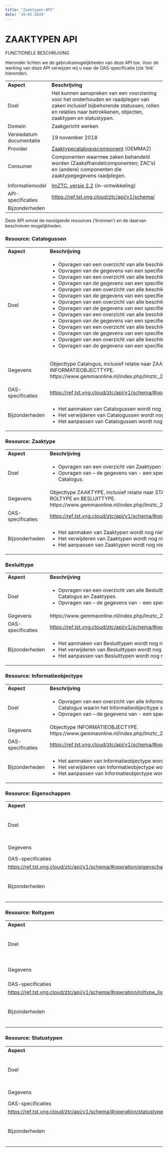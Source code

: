 ```yaml
---
title: "Zaaktypen-API"
date: '19-01-2019'
---
```


# ZAAKTYPEN API

FUNCTIONELE BESCHRIJVING

Hieronder lichten we de gebruiksmogelijkheden van deze API toe. Voor de
werking van deze API verwijzen wij u naar de OAS-specificatie (zie
‘link’ hieronder).

<table>
<tbody>
<tr class="odd">
<td><strong>Aspect</strong></td>
<td><strong>Beschrijving</strong></td>
</tr>
<tr class="even">
<td>Doel</td>
<td>Het kunnen aanspreken van een voorziening voor het onderhouden en raadplegen van zaken inclusief bijbehorende statussen, rollen en relaties naar betrokkenen, objecten, zaaktypen en statustypen.</td>
</tr>
<tr class="odd">
<td>Domein</td>
<td>Zaakgericht werken</td>
</tr>
<tr class="even">
<td>Versiedatum documentatie</td>
<td>19 november 2018</td>
</tr>
<tr class="odd">
<td>Provider</td>
<td><a href="https://www.gemmaonline.nl/index.php/GEMMA2/0.9/id-3ef9cdd9-631c-4d3e-88c3-f756423d6314"><span class="underline">Zaaktypecataloguscomponent</span></a> (GEMMA2)</td>
</tr>
<tr class="even">
<td>Consumer</td>
<td>Componenten waarmee zaken behandeld worden (Zaakafhandelcomponenten; ZAC’s) en (andere) componenten die zaaktypegegevens raadplegen.</td>
</tr>
<tr class="odd">
<td></td>
<td></td>
</tr>
<tr class="even">
<td>Informatiemodel</td>
<td><a href="https://www.gemmaonline.nl/index.php/ImZTC_2.2_in_ontwikkeling"><span class="underline">ImZTC, versie 2.2</span></a> (in-ontwikkeling)</td>
</tr>
<tr class="odd">
<td>API-specificaties</td>
<td><a href="https://ref.tst.vng.cloud/ztc/api/v1/schema/"><span class="underline">https://ref.tst.vng.cloud/ztc/api/v1/schema/</span></a></td>
</tr>
<tr class="even">
<td>Bijzonderheden</td>
<td></td>
</tr>
</tbody>
</table>

Deze API omvat de navolgende resources (‘bronnen’) en de daarvan beschreven mogelijkheden.

### Resource: Catalogussen

<table>
<tbody>
<tr class="odd">
<td><strong>Aspect</strong></td>
<td><strong>Beschrijving</strong></td>
</tr>
<tr class="even">
<td>Doel</td>
<td><ul>
<li>Opvragen van een overzicht van alle beschikbare Catalogussen.</li>
<li>Opvragen van de gegevens van een specifieke Catalogus.</li>
<li>Opvragen van een overzicht van alle beschikbare Zaaktypen.</li>
<li>Opvragen van de gegevens van een specifiek Zaaktype.</li>
<li>Opvragen van een overzicht van alle beschikbare Besluittypen.</li>
<li>Opvragen van de gegevens van een specifiek Besluittype.</li>
<li>Opvragen van een overzicht van alle beschikbare Informatieobjecttypen.</li>
<li>Opvragen van de gegevens van een specifiek Informatieobjecttype.</li>
<li>Opvragen van een overzicht van alle beschikbare Eigenschap.</li>
<li>Opvragen van de gegevens van een specifieke Eigenschap.</li>
<li>Opvragen van een overzicht van alle beschikbare Roltypen.</li>
<li>Opvragen van de gegevens van een specifiek Roltype.</li>
<li>Opvragen van een overzicht van alle beschikbare Statustypen.</li>
<li>Opvragen van de gegevens van een specifiek Statustype.</li>
</ul></td>
</tr>
<tr class="odd">
<td>Gegevens</td>
<td><p>Objecttype Catalogus, inclusief relatie naar ZAAKTYPE, BESLUITTYPE, INFORMATIEOBJECTTYPE.<br/>https://www.gemmaonline.nl/index.php/Imztc_2.2/doc/objecttype/catalogus</td>
</tr>
<tr class="even">
<td>OAS-specificaties</td>
<td><a href="https://ref.tst.vng.cloud/ztc/api/v1/schema/#operation/catalogus_list">https://ref.tst.vng.cloud/ztc/api/v1/schema/#operation/catalogus_list</a></td>
</tr>
<tr class="odd">
<td>Bijzonderheden</td>
<td><ul>
<li>Het aanmaken van Catalogussen wordt nog niet ondersteund.</li>
<li>Het verwijderen van Catalogussen wordt nog niet ondersteund.</li>
<li>Het aanpassen van Catalogussen wordt nog niet ondersteund.</li>
</ul></td>
</tr>
</tbody>
</table>

### Resource: Zaaktype

<table>
<tbody>
<tr class="odd">
<td><strong>Aspect</strong></td>
<td><strong>Beschrijving</strong></td>
</tr>
<tr class="even">
<td>Doel</td>
<td><ul>
<li>Opvragen van een overzicht van Zaaktypen in een Catalogus.</li>
<li>Opvragen van – de gegevens van - een specifiek Zaaktype uit een Catalogus.</li>
</ul></td>
</tr>
<tr class="odd">
<td>Gegevens</td>
<td>Objecttype ZAAKTYPE, inclusief relatie naar STAUSTYPE, EIGENSCHAP, ROLTYPE en BESLUITTYPE.<br/>
https://www.gemmaonline.nl/index.php/Imztc_2.2/doc/objecttype/zaaktype</td>
</tr>
<tr class="even">
<td>OAS-specificaties</td>
<td><a href="https://ref.tst.vng.cloud/ztc/api/v1/schema/#operation/zaaktype_list">https://ref.tst.vng.cloud/ztc/api/v1/schema/#operation/zaaktype_list</a></td>
</tr>
<tr class="odd">
<td>Bijzonderheden</td>
<td><ul>
<li>Het aanmaken van Zaaktypen wordt nog niet ondersteund.</li>
<li>Het verwijderen van Zaaktypen wordt nog niet ondersteund.</li>
<li>Het aanpassen van Zaaktypen wordt nog niet ondersteund.</li>
</ul>
</td>
</tr>
</tbody>
</table>

### Besluittype

<table>
<tbody>
<tr class="odd">
<td><strong>Aspect</strong></td>
<td><strong>Beschrijving</strong></td>
</tr>
<tr class="even">
<td>Doel</td>
<td><ul>
<li>Opvragen van een overzicht van alle Besluittypen met relaties naar Catalogus en Zaaktypes.</li>
<li>Opvragen van – de gegevens van - een specifiek Besluittype.</li>
</ul></td>
</tr>
<tr class="odd">
<td>Gegevens</td>
<td>https://www.gemmaonline.nl/index.php/Imztc_2.2/doc/objecttype/besluittype</td>
</tr>
<tr class="even">
<td>OAS-specificaties</td>
<td><a href="https://ref.tst.vng.cloud/ztc/api/v1/schema/#operation/besluittype_list">https://ref.tst.vng.cloud/ztc/api/v1/schema/#operation/besluittype_list</a></td>
</tr>
<tr class="odd">
<td>Bijzonderheden</td>
<td><ul>
<li>Het aanmaken van Besluittypen wordt nog niet ondersteund. </li>
<li>Het verwijderen van Besluittypen wordt nog niet ondersteund. </li>
<li>Het aanpassen van Besluittypen wordt nog niet ondersteund.</li>
</ul></td>
</tr>
</tbody>
</table>

### Resource: Informatieobjectype

<table>
<tbody>
<tr class="odd">
<td><strong>Aspect</strong></td>
<td><strong>Beschrijving</strong></td>
</tr>
<tr class="even">
<td>Doel</td>
<td><ul>
<li>Opvragen van een overzicht van alle Informatieobjectypen inclusief relatie naar de Catalogus waarin het Informatieobjecttype staat beschreven</li>
<li>Opvragen van – de gegevens van - een specifiek Informatieobjectypen.</li>
</ul></td>
</tr>
<tr class="odd">
<td>Gegevens</td>
<td>Objecttype INFORMATIEOBJECTYPE. https://www.gemmaonline.nl/index.php/Imztc_2.2/doc/objecttype/informatieobjecttype</td>
</tr>
<tr class="even">
<td>OAS-specificaties</td>
<td><a href="https://ref.tst.vng.cloud/ztc/api/v1/schema/#operation/informatieobjecttype_list">https://ref.tst.vng.cloud/ztc/api/v1/schema/#operation/informatieobjecttype_list</a></td>
</tr>
<tr class="odd">
<td>Bijzonderheden</td>
<td><ul>
<li>Het aanmaken van Informatieobjectype wordt nog niet ondersteund.</li>
<li>Het verwijderen van Informatieobjectype wordt nog niet ondersteund.</li>
<li>Het aanpassen van Informatieobjectype wordt nog niet ondersteund.</li>
</ul></td>
</tr>
</tbody>
</table>

### Resource: Eigenschappen

<table>
<tbody>
<tr class="odd">
<td><strong>Aspect</strong></td>
<td><strong>Beschrijving</strong></td>
</tr>
<tr class="even">
<td>Doel</td>
<td><ul>
<li>Opvragen van een overzicht van alle Eigenschappen zoals gedefinieerd bij een Zaaktype, met de gegevens per Eigenschap.</li>
<li>Opvragen van – de gegevens van - een specifieke Eigenschap.</li>
</ul></td>
</tr>
<tr class="odd">
<td>Gegevens</td>
<td>Objecttype EIGENSCHAP, inclusief relatie naar ZAAKTYPE. https://www.gemmaonline.nl/index.php/Imztc_2.2/doc/objecttype/eigenschap</td>
</tr>
<tr class="even">
<td>OAS-specificaties</td>
</tr>
<td><a href="https://ref.tst.vng.cloud/ztc/api/v1/schema/#operation/eigenschap_list">https://ref.tst.vng.cloud/ztc/api/v1/schema/#operation/eigenschap_list</a></td>
<tr class="odd">
<td>Bijzonderheden</td>
<td><ul>
<li>Het aanmaken van Eigenschappen wordt nog niet ondersteund.</li>
<li>Het verwijderen van Eigenschappen wordt nog niet ondersteund.</li>
<li>Het aanpassen van Eigenschappen wordt nog niet ondersteund.</li>
</ul></td>
</tr>
</tbody>
</table>

### Resource: Roltypen

<table>
<tbody>
<tr class="odd">
<td><strong>Aspect</strong></td>
<td><strong>Beschrijving</strong></td>
</tr>
<tr class="even">
<td>Doel</td>
<td><ul>
<li>Opvragen van een overzicht van alle Roltypen zoals gedefinieerd bij een Zaaktype, met de gegevens per Eigenschap.</li>
<li>Opvragen van – de gegevens van - een specifieke Eigenschap.</li>
</ul></td>
</tr>
<tr class="odd">
<td>Gegevens</td>
<td>Objecttype ROLTYPE, inclusief relatie naar ZAAKTYPE en mogelijkeBETROKKENEN. https://www.gemmaonline.nl/index.php/Imztc_2.2/doc/objecttype/roltype</td>
</tr>
<tr class="even">
<td>OAS-specificaties</td>
</tr>
<td><a href="https://ref.tst.vng.cloud/ztc/api/v1/schema/#operation/roltype_list">https://ref.tst.vng.cloud/ztc/api/v1/schema/#operation/roltype_list</a></td>
<tr class="odd">
<td>Bijzonderheden</td>
<td><ul>
<li>Het aanmaken van Roltypen wordt nog niet ondersteund.</li>
<li>Het verwijderen van Roltypen wordt nog niet ondersteund.</li>
<li>Het aanpassen van Roltypen wordt nog niet ondersteund.</li>
</ul></td>
</tr>
</tbody>
</table>

### Resource: Statustypen

<table>
<tbody>
<tr class="odd">
<td><strong>Aspect</strong></td>
<td><strong>Beschrijving</strong></td>
</tr>
<tr class="even">
<td>Doel</td>
<td><ul>
<li>Opvragen van een overzicht van alle Statustypen zoals gedefinieerd bij een Zaaktype, met de gegevens per Statustype.</li>
<li>Opvragen van – de gegevens van - een specifieke Statustype.</li>
</ul></td>
</tr>
<tr class="odd">
<td>Gegevens</td>
<td>Objecttype STATUSTYPE, inclusief relatie naar ZAAKTYPE. https://www.gemmaonline.nl/index.php/Imztc_2.2/doc/objecttype/statustype</td>
</tr>
<tr class="even">
<td>OAS-specificaties</td>
</tr>
<td><a href="https://ref.tst.vng.cloud/ztc/api/v1/schema/#operation/statustype_list">https://ref.tst.vng.cloud/ztc/api/v1/schema/#operation/statustype_list</a></td>
<tr class="odd">
<td>Bijzonderheden</td>
<td><ul>
<li>Het aanmaken van Statustypen wordt nog niet ondersteund.</li>
<li>Het verwijderen van Statustypen wordt nog niet ondersteund.</li>
<li>Het aanpassen van Statustypen wordt nog niet ondersteund.</li>
</ul></td>
</tr>
</tbody>
</table>
